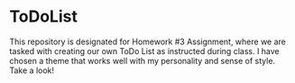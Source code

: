 # ToDoList
This repository is designated for Homework #3 Assignment, where we are tasked with creating our own ToDo List as instructed during class. I have chosen a theme that works well with my personality and sense of style. Take a look!
